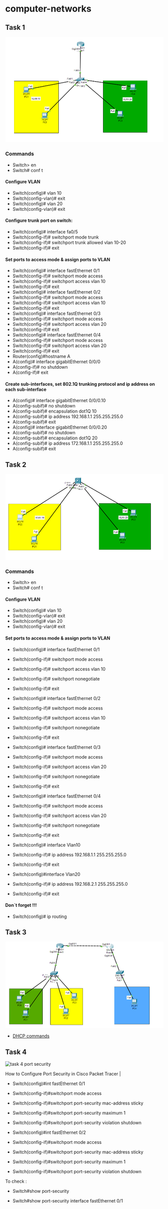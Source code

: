 # computer-networks

## Task 1
![task 1](https://github.com/telman03/computer-networks/blob/main/img/1.png)

### Commands
- Switch> en
- Switch# conf t
#### Configure VLAN
- Switch(config)# vlan 10
- Switch(config-vlan)# exit
- Switch(config)# vlan 20
- Switch(config-vlan)# exit

#### Configure trunk port on switch:



- Switch(config)# interface fa0/5
- Switch(config-if)# switchport mode trunk 
- Switch(config-if)# switchport trunk allowed vlan 10-20
- Switch(config-if)# exit

#### Set ports to access mode & assign ports to VLAN


- Switch(config)# interface fastEthernet 0/1
- Switch(config-if)# switchport mode access 
- Switch(config-if)# switchport access vlan 10
- Switch(config-if)# exit
- Switch(config)# interface fastEthernet 0/2
- Switch(config-if)# switchport mode access
- Switch(config-if)# switchport access vlan 10
- Switch(config-if)# exit 
- Switch(config)# interface fastEthernet 0/3
- Switch(config-if)# switchport mode access
- Switch(config-if)# switchport access vlan 20
- Switch(config-if)# exit 
- Switch(config)# interface fastEthernet 0/4
- Switch(config-if)# switchport mode access
- Switch(config-if)# switchport access vlan 20
- Switch(config-if)# exit
- Router(config)#hostname A 
- A(config)# interface gigabitEthernet 0/0/0 
- A(config-if)# no shutdown 
- A(config-if)# exit

#### Create sub-interfaces, set 802.1Q trunking protocol and ip address on each sub-interface



- A(config)# interface gigabitEthernet 0/0/0.10
- A(config-subif)# no shutdown 
- A(config-subif)# encapsulation dot1Q 10
- A(config-subif)# ip address 192.168.1.1 255.255.255.0
- A(config-subif)# exit
- A(config)# interface gigabitEthernet 0/0/0.20
- A(config-subif)# no shutdown 
- A(config-subif)# encapsulation dot1Q 20
- A(config-subif)# ip address 172.168.1.1 255.255.255.0
- A(config-subif)# exit


## Task 2
![task 2](https://github.com/telman03/computer-networks/blob/main/img/2.png)

### Commands
- Switch> en
- Switch# conf t
#### Configure VLAN
- Switch(config)# vlan 10
- Switch(config-vlan)# exit
- Switch(config)# vlan 20
- Switch(config-vlan)# exit

#### Set ports to access mode & assign ports to VLAN


- Switch(config)# interface fastEthernet 0/1
- Switch(config-if)# switchport mode access
- Switch(config-if)# switchport access vlan 10
- Switch(config-if)# switchport nonegotiate
- Switch(config-if)# exit
- Switch(config)# interface fastEthernet 0/2
- Switch(config-if)# switchport mode access
- Switch(config-if)# switchport access vlan 10
- Switch(config-if)# switchport nonegotiate
- Switch(config-if)# exit
- Switch(config)# interface fastEthernet 0/3
- Switch(config-if)# switchport mode access
- Switch(config-if)# switchport access vlan 20
- Switch(config-if)# switchport nonegotiate
- Switch(config-if)# exit
- Switch(config)# interface fastEthernet 0/4
- Switch(config-if)# switchport mode access
- Switch(config-if)# switchport access vlan 20
- Switch(config-if)# switchport nonegotiate
- Switch(config-if)# exit


- Switch(config)# interface Vlan10
- Switch(config-if)# ip address 192.168.1.1 255.255.255.0
- Switch(config-if)# exit
- Switch(config)#interface Vlan20
- Switch(config-if)# ip address 192.168.2.1 255.255.255.0
- Switch(config-if)# exit

#### Don`t forget !!!
- Switch(config)# ip routing

## Task 3
![task 3 dhcp](https://github.com/telman03/computer-networks/blob/main/img/dhcp.png)
- [DHCP commands](https://github.com/telman03/computer-networks/blob/main/dhcp.txt)

## Task 4
![task 4 port security](https://github.com/telman03/computer-networks/assets/70106877/61a98bb8-4759-4743-a36d-f59b027b7b86)

How to Configure Port Security in Cisco Packet Tracer |

- Switch(config)#int fastEthernet 0/1
- Switch(config-if)#switchport mode access 
- Switch(config-if)#switchport port-security mac-address sticky 
- Switch(config-if)#switchport port-security maximum 1
- Switch(config-if)#switchport port-security violation shutdown 


- Switch(config)#int fastEthernet 0/2
- Switch(config-if)#switchport mode access 
- Switch(config-if)#switchport port-security mac-address sticky 
- Switch(config-if)#switchport port-security maximum 1
- Switch(config-if)#switchport port-security violation shutdown 

To check :
- Switch#show port-security 

- Switch#show port-security interface fastEthernet 0/1
